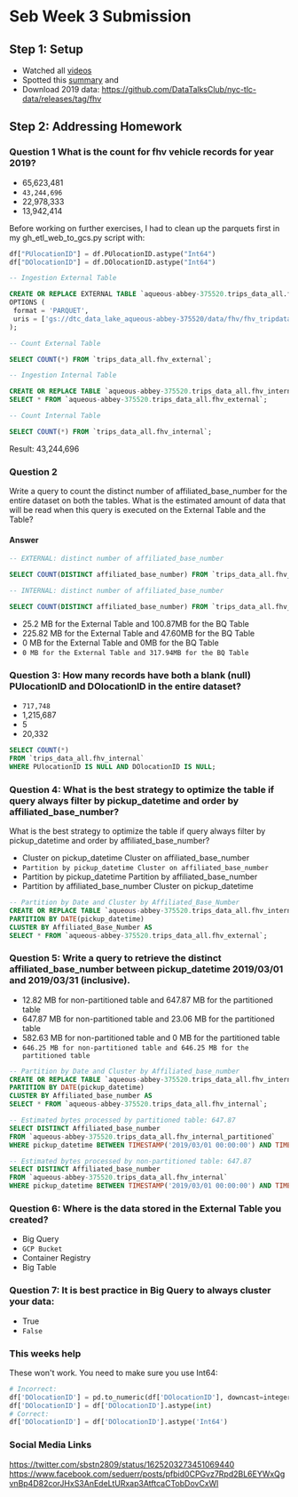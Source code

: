 # Seb Week 3 Submission

## Step 1: Setup

- Watched all [videos](https://github.com/DataTalksClub/data-engineering-zoomcamp/tree/main/week_3_data_warehouse)
- Spotted this [summary](https://github.com/padilha/de-zoomcamp/tree/master/week3) and 
- Download 2019 data: ​https://github.com/DataTalksClub/nyc-tlc-data/releases/tag/fhv

## Step 2: Addressing Homework

### Question 1 What is the count for fhv vehicle records for year 2019?

- 65,623,481
- `43,244,696`
- 22,978,333
- 13,942,414

Before working on further exercises, I had to clean up the parquets first in my gh_etl_web_to_gcs.py script with:

```python
df["PUlocationID"] = df.PUlocationID.astype("Int64")
df["DOlocationID"] = df.DOlocationID.astype("Int64")
```

```sql
-- Ingestion External Table

CREATE OR REPLACE EXTERNAL TABLE `aqueous-abbey-375520.trips_data_all.fhv_external`
OPTIONS (
 format = 'PARQUET',
 uris = ['gs://dtc_data_lake_aqueous-abbey-375520/data/fhv/fhv_tripdata_2019-*.parquet']
);

-- Count External Table

SELECT COUNT(*) FROM `trips_data_all.fhv_external`; 

-- Ingestion Internal Table

CREATE OR REPLACE TABLE `aqueous-abbey-375520.trips_data_all.fhv_internal` AS
SELECT * FROM `aqueous-abbey-375520.trips_data_all.fhv_external`;

-- Count Internal Table

SELECT COUNT(*) FROM `trips_data_all.fhv_internal`; 
```

Result: 43,244,696


### Question 2

Write a query to count the distinct number of affiliated_base_number for the entire dataset on both the tables.
What is the estimated amount of data that will be read when this query is executed on the External Table and the Table?

#### Answer

```sql
-- EXTERNAL: distinct number of affiliated_base_number 

SELECT COUNT(DISTINCT affiliated_base_number) FROM `trips_data_all.fhv_external`; 

-- INTERNAL: distinct number of affiliated_base_number 

SELECT COUNT(DISTINCT affiliated_base_number) FROM `trips_data_all.fhv_internal`; 
```


- 25.2 MB for the External Table and 100.87MB for the BQ Table
- 225.82 MB for the External Table and 47.60MB for the BQ Table
- 0 MB for the External Table and 0MB for the BQ Table
- `0 MB for the External Table and 317.94MB for the BQ Table`

### Question 3: How many records have both a blank (null) PUlocationID and DOlocationID in the entire dataset?

- `717,748`
- 1,215,687
- 5
- 20,332

```sql
SELECT COUNT(*) 
FROM `trips_data_all.fhv_internal`
WHERE PUlocationID IS NULL AND DOlocationID IS NULL;
```

### Question 4: What is the best strategy to optimize the table if query always filter by pickup_datetime and order by affiliated_base_number?

What is the best strategy to optimize the table if query always filter by pickup_datetime and order by affiliated_base_number?

- Cluster on pickup_datetime Cluster on affiliated_base_number
- `Partition by pickup_datetime Cluster on affiliated_base_number`
- Partition by pickup_datetime Partition by affiliated_base_number
- Partition by affiliated_base_number Cluster on pickup_datetime

```sql
-- Partition by Date and Cluster by Affiliated_Base_Number
CREATE OR REPLACE TABLE `aqueous-abbey-375520.trips_data_all.fhv_internal_partitioned` AS
PARTITION BY DATE(pickup_datetime) 
CLUSTER BY Affiliated_Base_Number AS
SELECT * FROM `aqueous-abbey-375520.trips_data_all.fhv_external`;
```

### Question 5: Write a query to retrieve the distinct affiliated_base_number between pickup_datetime 2019/03/01 and 2019/03/31 (inclusive).

- 12.82 MB for non-partitioned table and 647.87 MB for the partitioned table
- 647.87 MB for non-partitioned table and 23.06 MB for the partitioned table
- 582.63 MB for non-partitioned table and 0 MB for the partitioned table
- `646.25 MB for non-partitioned table and 646.25 MB for the partitioned table`

```sql
-- Partition by Date and Cluster by Affiliated_base_number
CREATE OR REPLACE TABLE `aqueous-abbey-375520.trips_data_all.fhv_internal_partitioned`
PARTITION BY DATE(pickup_datetime)
CLUSTER BY Affiliated_base_number AS
SELECT * FROM `aqueous-abbey-375520.trips_data_all.fhv_internal`;

-- Estimated bytes processed by partitioned table: 647.87
SELECT DISTINCT Affiliated_base_number
FROM `aqueous-abbey-375520.trips_data_all.fhv_internal_partitioned`
WHERE pickup_datetime BETWEEN TIMESTAMP('2019/03/01 00:00:00') AND TIMESTAMP('2019/03/31 23:59:59');

-- Estimated bytes processed by non-partitioned table: 647.87
SELECT DISTINCT Affiliated_base_number
FROM `aqueous-abbey-375520.trips_data_all.fhv_internal`
WHERE pickup_datetime BETWEEN TIMESTAMP('2019/03/01 00:00:00') AND TIMESTAMP('2019/03/31 23:59:59');

```

### Question 6: Where is the data stored in the External Table you created?

- Big Query
- `GCP Bucket`
- Container Registry
- Big Table

### Question 7: It is best practice in Big Query to always cluster your data:

- True
- `False`

### This weeks help

These won't work. You need to make sure you use Int64: 

```python
# Incorrect:
df['DOlocationID'] = pd.to_numeric(df['DOlocationID'], downcast=integer) or
df['DOlocationID'] = df['DOlocationID'].astype(int)
# Correct:
df['DOlocationID'] = df['DOlocationID'].astype('Int64')
```

### Social Media Links

https://twitter.com/sbstn2809/status/1625203273451069440
https://www.facebook.com/seduerr/posts/pfbid0CPGvz7Rpd2BL6EYWxQgvnBp4D82corJHxS3AnEdeLtURxap3AtftcaCTobDovCxWl
